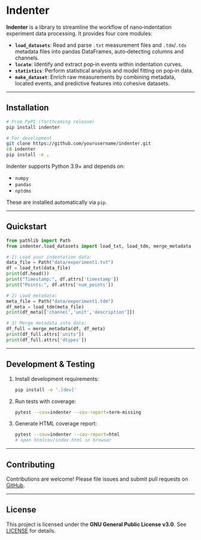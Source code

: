 # Indenter

**Indenter** is a library to streamline the workflow of nano‑indentation experiment data processing. It provides four core modules:

- **`load_datasets`**: Read and parse `.txt` measurement files and `.tdm`/`.tdx` metadata files into pandas DataFrames, auto‑detecting columns and channels.
- **`locate`**: Identify and extract pop‑in events within indentation curves.
- **`statistics`**: Perform statistical analysis and model fitting on pop‑in data.
- **`make_dataset`**: Enrich raw measurements by combining metadata, located events, and predictive features into cohesive datasets.

---

## Installation

```bash
# From PyPI (forthcoming release)
pip install indenter

# For development
git clone https://github.com/yourusername/indenter.git
cd indenter
pip install -e .
```

Indenter supports Python 3.9+ and depends on:

- `numpy`
- `pandas`
- `nptdms`

These are installed automatically via `pip`.

---

## Quickstart

```python
from pathlib import Path
from indenter.load_datasets import load_txt, load_tdm, merge_metadata

# 1) Load your indentation data:
data_file = Path("data/experiment1.txt")
df = load_txt(data_file)
print(df.head())
print("Timestamp:", df.attrs['timestamp'])
print("Points:", df.attrs['num_points'])

# 2) Load metadata:
meta_file = Path("data/experiment1.tdm")
df_meta = load_tdm(meta_file)
print(df_meta[['channel','unit','description']])

# 3) Merge metadata into data:
df_full = merge_metadata(df, df_meta)
print(df_full.attrs['units'])
print(df_full.attrs['dtypes'])
```

---

## Development & Testing

1. Install development requirements:
   ```bash
   pip install -e '.[dev]'
   ```

2. Run tests with coverage:
   ```bash
   pytest --cov=indenter --cov-report=term-missing
   ```

3. Generate HTML coverage report:
   ```bash
   pytest --cov=indenter --cov-report=html
   # open htmlcov/index.html in browser
   ```

---

## Contributing

Contributions are welcome! Please file issues and submit pull requests on [GitHub](https://github.com/SerpRateAI/indenter).

---

## License

This project is licensed under the **GNU General Public License v3.0**.
See [LICENSE](LICENSE) for details.
